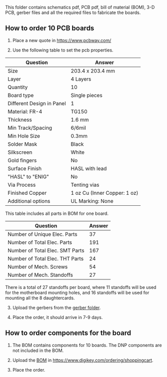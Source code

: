 This folder contains schematics pdf, PCB pdf, bill of material (BOM), 3-D PCB, gerber files and all the required files to fabricate the boards.

## How to order 10 PCB boards

1. Place a new quote in https://www.pcbway.com/ 

2. Use the following table to set the pcb properties.

| Question             | Answer      |
|----------------------|-------------|
|Size| 203.4 x 203.4 mm|
|Layer| 4 Layers|
|Quantity| 10|
|Board type| Single pieces|
|Different Design in Panel| 1|
|Material: FR-4| TG150|
|Thickness| 1.6 mm|
|Min Track/Spacing| 6/6mil|
|Min Hole Size| 0.3mm|
|Solder Mask| Black|
|Silkscreen| White|
|Gold fingers| No|
|Surface Finish| HASL with lead|
|"HASL" to "ENIG"| No|
|Via Process| Tenting vias|
|Finished Copper| 1 oz Cu (Inner Copper: 1 oz)|
|Additional options| UL Marking: None|

This table includes all parts in BOM for one board. 

| Question                  | Answer           |
|---------------------------|------------------|
| Number of Unique Elec. Parts    | 37               |
| Number of Total Elec. Parts     | 191              |
| Number of Total Elec. SMT Parts | 167              |
| Number of Total Elec. THT Parts | 24               |
| Number of Mech. Screws          | 54               |
| Number of Mech. Standoffs       | 27               |

There is a total of 27 standoffs per board, where 11 standoffs will be used for the motherboard mounting holes, and 16 standoffs will be used for mounting all the 8 daughtercards.

3. Upload the gerbers from the [gerber folder](gerbers).

4. Place the order, it should arrive in 7-9 days.

## How to order components for the board

1. The BOM contains components for 10 boards. The DNP components are not included in the BOM.

2. Upload the [BOM](SensorMotherBoard_BOM_10qty.csv) in https://www.digikey.com/ordering/shoppingcart. 

3. Place the order.
